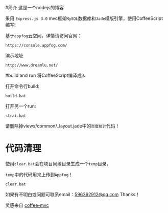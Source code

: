 #简介
这是一个nodejs的博客

采用 `Express.js 3.0` mvc框架`MySQL`数据库和`Jade`模版引擎，使用CoffeeScript编写!

基于`appfog`云空间，详情请访问官网：
```
https://console.appfog.com/
```
演示地址
```
http://www.dreamlu.net/
```

#build and run
将CoffeeScript编译成js

打开命令行build: 
```
build.bat
```

打开另一个run:

```
strat.bat
```

请删除掉views/common/_layout.jade中的`百度统计`代码！

# 代码清理
使用`clear.bat`会在项目同级目录生成一个`temp`目录，

`temp`中的代码用来上传到`Appfog`！
```
clear.bat
```

如果有不明白或问题可联系email：596392912@qq.com Thanks！

灵感来自 [coffee-mvc](https://github.com/xizhang/coffee-mvc)
